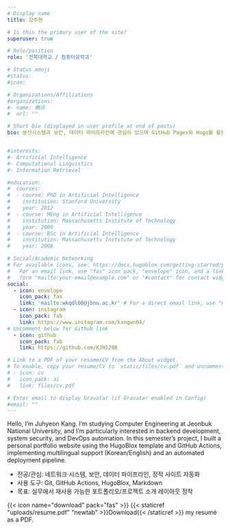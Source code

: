 ```yaml
---
# Display name
title: 강주현

# Is this the primary user of the site?
superuser: true

# Role/position
role: '전북대학교 / 컴퓨터공학과'

# Status emoji
#status:
#icon:

# Organizations/Affiliations
#organizations:
#- name: 腾讯
#  url: ""

# Short bio (displayed in user profile at end of posts)
bio: 분산시스템과 보안, 데이터 파이프라인에 관심이 있으며 GitHub Pages와 Hugo를 활용해 정적 웹 배포 자동화를 실습하고 있습니다.


#interests:
#- Artificial Intelligence
#- Computational Linguistics
#- Information Retrieval

#education:
#  courses:
#  - course: PhD in Artificial Intelligence
#    institution: Stanford University
#    year: 2012
#  - course: MEng in Artificial Intelligence
#    institution: Massachusetts Institute of Technology
#    year: 2009
#  - course: BSc in Artificial Intelligence
#    institution: Massachusetts Institute of Technology
#    year: 2008

# Social/Academic Networking
# For available icons, see: https://docs.hugoblox.com/getting-started/page-builder/#icons
#   For an email link, use "fas" icon pack, "envelope" icon, and a link in the
#   form "mailto:your-email@example.com" or "#contact" for contact widget.
social:
  - icon: envelope
    icon_pack: fas
    link: 'mailto:wkqdl08@jbnu.ac.kr' # For a direct email link, use "mailto:test@example.org".
  - icon: instagram
    icon_pack: fab
    link: https://www.instagram.com/kxngwn04/
# Uncomment below for Github link
  - icon: github
    icon_pack: fab
    link: https://github.com/KJH1208

# Link to a PDF of your resume/CV from the About widget.
# To enable, copy your resume/CV to `static/files/cv.pdf` and uncomment the lines below.
# - icon: cv
#   icon_pack: ai
#   link: files/cv.pdf

# Enter email to display Gravatar (if Gravatar enabled in Config)
#email: ""
---
```


Hello, I’m Juhyeon Kang. I’m studying Computer Engineering at Jeonbuk National University, and I’m particularly interested in backend development, system security, and DevOps automation.
In this semester’s project, I built a personal portfolio website using the HugoBlox template and GitHub Actions, implementing multilingual support (Korean/English) and an automated deployment pipeline.

- 전공/관심: 네트워크·시스템, 보안, 데이터 파이프라인, 정적 사이트 자동화  
- 사용 도구: Git, GitHub Actions, HugoBlox, Markdown  
- 목표: 실무에서 재사용 가능한 포트폴리오/프로젝트 소개 레이아웃 정착


{{< icon name="download" pack="fas" >}} {{< staticref "uploads/resume.pdf" "newtab" >}}Download{{< /staticref >}} my resumé as a PDF.
